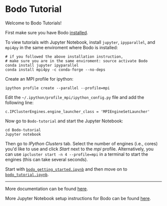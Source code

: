 # Bodo Tutorial
Welcome to Bodo Tutorials!

First make sure you have Bodo [installed](http://docs.bodo.ai/dev/source/install.html).

To view tutorials with Jupyter Notebook, install `jupyter`, `ipyparallel`, and `mpi4py` in the same enviroment where Bodo is installed:

    # if you followed the above installation instruction, 
    # make sure you are in the same enviroment: source activate Bodo 
    conda install jupyter ipyparallel
    conda install mpi4py -c conda-forge --no-deps

Create an MPI profile for ipython:

    ipython profile create --parallel --profile=mpi

Edit the `~/.ipython/profile_mpi/ipython_config.py` file
and add the following line:

    c.IPClusterEngines.engine_launcher_class = 'MPIEngineSetLauncher'

Now go to `Bodo-tutorial` and start the Jupyter Notebook:

    cd Bodo-tutorial
    Jupyter notebook

Then go to *IPython Clusters* tab. Select the
number of engines (i.e., cores) you'd like to use and click *Start* next to the
*mpi* profile. Alternatively, you can use `ipcluster start -n 4 --profile=mpi`
in a terminal to start the engines (this can take several seconds).

Start with [`bodo_getting_started.ipynb`](https://github.com/Bodo-inc/Bodo-tutorial/blob/master/bodo_getting_started.ipynb) 
and then move on to [`bodo_tutorial.ipynb`](https://github.com/Bodo-inc/Bodo-tutorial/blob/master/bodo_tutorial.ipynb).

_________________________
More documentation can be found [here](http://docs.bodo.ai).

More Jupyter Notebook setup instructions for Bodo can be found [here](http://docs.bodo.ai/dev/source/jupyter.html).
